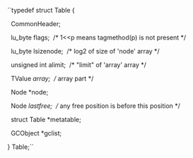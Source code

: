 ``typedef struct Table {

  CommonHeader;

  lu_byte flags;  /* 1<<p means tagmethod(p) is not present */

  lu_byte lsizenode;  /* log2 of size of 'node' array */

  unsigned int alimit;  /* "limit" of 'array' array */

  TValue *array;  /* array part */

  Node *node;

  Node *lastfree;  /* any free position is before this position */

  struct Table *metatable;

  GCObject *gclist;

} Table;``